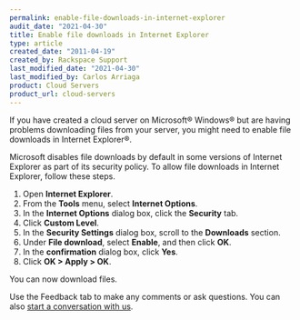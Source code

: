 ```yaml
---
permalink: enable-file-downloads-in-internet-explorer
audit_date: "2021-04-30"
title: Enable file downloads in Internet Explorer
type: article
created_date: "2011-04-19"
created_by: Rackspace Support
last_modified_date: "2021-04-30"
last_modified_by: Carlos Arriaga
product: Cloud Servers
product_url: cloud-servers
---
```


If you have created a cloud server on Microsoft&reg; Windows&reg; but are
having problems downloading files from your server, you might need to
enable file downloads in Internet Explorer&reg;.

Microsoft disables file downloads by default in some versions of
Internet Explorer as part of its security policy. To allow file
downloads in Internet Explorer, follow these steps.

1.  Open **Internet Explorer**.
2.  From the **Tools** menu, select **Internet Options**.
3.  In the **Internet Options** dialog box, click the **Security** tab.
4.  Click **Custom Level**.
5.  In the **Security Settings** dialog box, scroll to the
    **Downloads** section.
6.  Under **File download**, select **Enable**, and then click **OK**.
7.  In the **confirmation** dialog box, click **Yes**.
8.  Click **OK > Apply > OK**.

You can now download files.

Use the Feedback tab to make any comments or ask questions. You can also [start a conversation with us](https://www.rackspace.com/contact).
